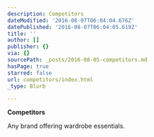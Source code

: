 ```yaml
---
description: Competitors
dateModified: '2016-08-07T06:04:04.676Z'
datePublished: '2016-08-07T06:04:05.619Z'
title: ''
author: []
publisher: {}
via: {}
sourcePath: _posts/2016-08-05-competitors.md
hasPage: true
starred: false
url: competitors/index.html
_type: Blurb

---
```

**Competitors**

Any brand offering wardrobe essentials.